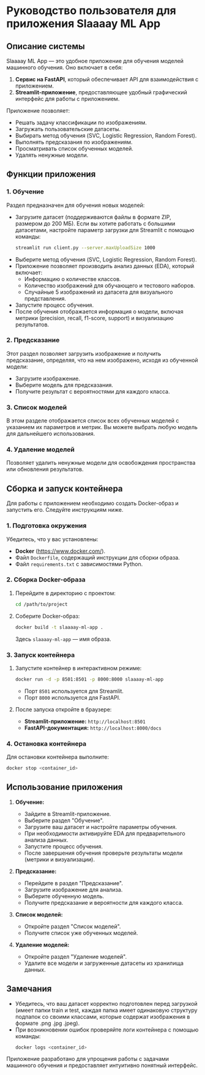 # Руководство пользователя для приложения Slaaaay ML App

## Описание системы
Slaaaay ML App — это удобное приложение для обучения моделей машинного обучения. Оно включает в себя:

1. **Сервис на FastAPI**, который обеспечивает API для взаимодействия с приложением.
2. **Streamlit-приложение**, предоставляющее удобный графический интерфейс для работы с приложением.

Приложение позволяет:
- Решать задачу классификации по изображениям.
- Загружать пользовательские датасеты.
- Выбирать метод обучения (SVC, Logistic Regression, Random Forest).
- Выполнять предсказания по изображениям.
- Просматривать список обученных моделей.
- Удалять ненужные модели.

## Функции приложения
### 1. Обучение
Раздел предназначен для обучения новых моделей:
- Загрузите датасет (поддерживаются файлы в формате ZIP, размером до 200 МБ). Если вы хотите работать с большими датасетами, настройте параметр загрузки для Streamlit с помощью команды:
  ```bash
  streamlit run client.py --server.maxUploadSize 1000
  ```
- Выберите метод обучения (SVC, Logistic Regression, Random Forest).
- Приложение позволяет производить анализ данных (EDA), который включает:
  - Информацию о количестве классов.
  - Количество изображений для обучающего и тестового наборов.
  - Случайные 5 изображений из датасета для визуального представления.
- Запустите процесс обучения.
- После обучения отображается информация о модели, включая метрики (precision, recall, f1-score, support) и визуализацию результатов.

### 2. Предсказание
Этот раздел позволяет загрузить изображение и получить предсказание, определяя, что на нем изображено, исходя из обученной модели:
- Загрузите изображение.
- Выберите модель для предсказания.
- Получите результат с вероятностями для каждого класса.

### 3. Список моделей
В этом разделе отображается список всех обученных моделей с указанием их параметров и метрик. Вы можете выбрать любую модель для дальнейшего использования.

### 4. Удаление моделей
Позволяет удалить ненужные модели для освобождения пространства или обновления результатов.

## Сборка и запуск контейнера

Для работы с приложением необходимо создать Docker-образ и запустить его. Следуйте инструкциям ниже.

### 1. Подготовка окружения

Убедитесь, что у вас установлены:
- **Docker** (https://www.docker.com/).
- Файл `Dockerfile`, содержащий инструкции для сборки образа.
- Файл `requirements.txt` с зависимостями Python.

### 2. Сборка Docker-образа

1. Перейдите в директорию с проектом:
   ```bash
   cd /path/to/project
   ```
2. Соберите Docker-образ:
   ```bash
   docker build -t slaaaay-ml-app .
   ```
   Здесь `slaaaay-ml-app` — имя образа.

### 3. Запуск контейнера

1. Запустите контейнер в интерактивном режиме:
   ```bash
   docker run -d -p 8501:8501 -p 8000:8000 slaaaay-ml-app
   ```
   - Порт `8501` используется для Streamlit.
   - Порт `8000` используется для FastAPI.

2. После запуска откройте в браузере:
   - **Streamlit-приложение:** `http://localhost:8501`
   - **FastAPI-документация:** `http://localhost:8000/docs`

### 4. Остановка контейнера

Для остановки контейнера выполните:
```bash
docker stop <container_id>
```

## Использование приложения

1. **Обучение:**
   - Зайдите в Streamlit-приложение.
   - Выберите раздел "Обучение".
   - Загрузите ваш датасет и настройте параметры обучения.
   - При необходимости активируйте EDA для предварительного анализа данных.
   - Запустите процесс обучения.
   - После завершения обучения проверьте результаты модели (метрики и визуализации).

2. **Предсказание:**
   - Перейдите в раздел "Предсказание".
   - Загрузите изображение для анализа.
   - Выберите обученную модель.
   - Получите предсказание и вероятности для каждого класса.

3. **Список моделей:**
   - Откройте раздел "Список моделей".
   - Получите список уже обученных моделей.

4. **Удаление моделей:**
   - Откройте раздел "Удаление моделей".
   - Удалите все модели и загруженные датасеты из хранилища данных.

## Замечания
- Убедитесь, что ваш датасет корректно подготовлен перед загрузкой (имеет папки train и test, каждая папка имеет одинаковую структуру подпапок со своими классами, которые содержат изображения в формате .png .jpg .jpeg).
- При возникновении ошибок проверяйте логи контейнера с помощью команды:
  ```bash
  docker logs <container_id>
  ```

Приложение разработано для упрощения работы с задачами машинного обучения и предоставляет интуитивно понятный интерфейс.
